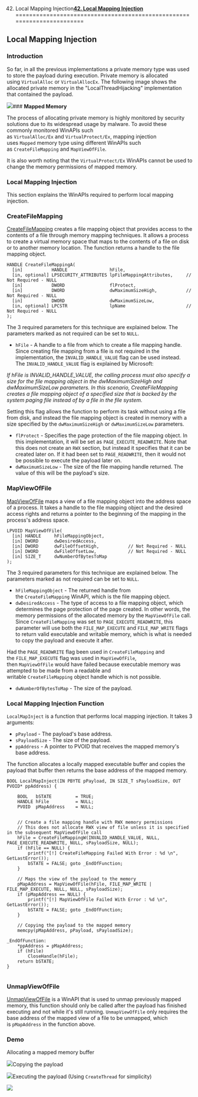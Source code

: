 42. Local Mapping Injection[**42. Local Mapping Injection**](https://maldevacademy.com/modules/42)
=======================================================================

**Local Mapping Injection**
---------------------------

### **Introduction**

So far, in all the previous implementations a private memory type was used to store the payload during execution. Private memory is allocated using `VirtualAlloc` or `VirtualAllocEx`. The following image shows the allocated private memory in the "LocalThreadHijacking" implementation that contained the payload.

[![](42%20Local%20Mapping%20Injection%20a18ce0d426434c27b585cf1ddd825b70/local-map-inject-109424404-c8e38d0c-cf1a-401a-b881-e1d50f0fb1dd.png)](42%20Local%20Mapping%20Injection%20a18ce0d426434c27b585cf1ddd825b70/local-map-inject-109424404-c8e38d0c-cf1a-401a-b881-e1d50f0fb1dd.png)### **Mapped Memory**

The process of allocating private memory is highly monitored by security solutions due to its widespread usage by malware. To avoid these commonly monitored WinAPIs such as `VirtualAlloc/Ex` and `VirtualProtect/Ex`, mapping injection uses `Mapped` memory type using different WinAPIs such as `CreateFileMapping` and `MapViewOfFile`.

It is also worth noting that the `VirtualProtect/Ex` WinAPIs cannot be used to change the memory permissions of mapped memory.

### **Local Mapping Injection**

This section explains the WinAPIs required to perform local mapping injection.

### **CreateFileMapping**

[CreateFileMapping](https://learn.microsoft.com/en-us/windows/win32/api/winbase/nf-winbase-createfilemappinga) creates a file mapping object that provides access to the contents of a file through memory mapping techniques. It allows a process to create a virtual memory space that maps to the contents of a file on disk or to another memory location. The function returns a handle to the file mapping object.


```
HANDLE CreateFileMappingA(
  [in]           HANDLE                hFile,
  [in, optional] LPSECURITY_ATTRIBUTES lpFileMappingAttributes,     // Not Required - NULL
  [in]           DWORD                 flProtect,
  [in]           DWORD                 dwMaximumSizeHigh,           // Not Required - NULL
  [in]           DWORD                 dwMaximumSizeLow,
  [in, optional] LPCSTR                lpName                       // Not Required - NULL
);

```
The 3 required parameters for this technique are explained below. The parameters marked as not required can be set to `NULL`.

* `hFile` - A handle to a file from which to create a file mapping handle. Since creating file mapping from a file is not required in the implementation, the `INVALID_HANDLE_VALUE` flag can be used instead. The `INVALID_HANDLE_VALUE` flag is explained by Microsoft:

*If hFile is INVALID\_HANDLE\_VALUE, the calling process must also specify a size for the file mapping object in the dwMaximumSizeHigh and dwMaximumSizeLow parameters. In this scenario, CreateFileMapping creates a file mapping object of a specified size that is backed by the system paging file instead of by a file in the file system.*

Setting this flag allows the function to perform its task without using a file from disk, and instead the file mapping object is created in memory with a size specified by the `dwMaximumSizeHigh` or `dwMaximumSizeLow` parameters.

* `flProtect` - Specifies the page protection of the file mapping object. In this implementation, it will be set as `PAGE_EXECUTE_READWRITE`. Note that this does not create an `RWX` section, but instead it specifies that it can be created later on. If it had been set to `PAGE_READWRITE`, then it would not be possible to execute the payload later on.
* `dwMaximumSizeLow` - The size of the file mapping handle returned. The value of this will be the payload's size.

### **MapViewOfFile**

[MapViewOfFile](https://learn.microsoft.com/en-us/windows/win32/api/memoryapi/nf-memoryapi-mapviewoffile) maps a view of a file mapping object into the address space of a process. It takes a handle to the file mapping object and the desired access rights and returns a pointer to the beginning of the mapping in the process's address space.


```
LPVOID MapViewOfFile(
  [in] HANDLE     hFileMappingObject,
  [in] DWORD      dwDesiredAccess,
  [in] DWORD      dwFileOffsetHigh,           // Not Required - NULL
  [in] DWORD      dwFileOffsetLow,            // Not Required - NULL
  [in] SIZE_T     dwNumberOfBytesToMap
);

```
The 3 required parameters for this technique are explained below. The parameters marked as not required can be set to `NULL`.

* `hFileMappingObject` - The returned handle from the `CreateFileMapping` WinAPI, which is the file mapping object.
* `dwDesiredAccess` - The type of access to a file mapping object, which determines the page protection of the page created. In other words, the memory permissions of the allocated memory by the `MapViewOfFile` call. Since `CreateFileMapping` was set to `PAGE_EXECUTE_READWRITE`, this parameter will use both the `FILE_MAP_EXECUTE` and `FILE_MAP_WRITE` flags to return valid executable and writable memory, which is what is needed to copy the payload and execute it after.

Had the `PAGE_READWRITE` flag been used in `CreateFileMapping` and the `FILE_MAP_EXECUTE` flag was used in `MapViewOfFile`, then `MapViewOfFile` would have failed because executable memory was attempted to be made from a readable and writable `CreateFileMapping` object handle which is not possible.

* `dwNumberOfBytesToMap` - The size of the payload.

### **Local Mapping Injection Function**

`LocalMapInject` is a function that performs local mapping injection. It takes 3 arguments:

* `pPayload` - The payload's base address.
* `sPayloadSize` - The size of the payload.
* `ppAddress` - A pointer to PVOID that receives the mapped memory's base address.

The function allocates a locally mapped executable buffer and copies the payload that buffer then returns the base address of the mapped memory.


```
BOOL LocalMapInject(IN PBYTE pPayload, IN SIZE_T sPayloadSize, OUT PVOID* ppAddress) {

	BOOL   bSTATE         = TRUE;
	HANDLE hFile          = NULL;
	PVOID  pMapAddress    = NULL;


	// Create a file mapping handle with RWX memory permissions
	// This does not allocate RWX view of file unless it is specified in the subsequent MapViewOfFile call
	hFile = CreateFileMappingW(INVALID_HANDLE_VALUE, NULL, PAGE_EXECUTE_READWRITE, NULL, sPayloadSize, NULL);
	if (hFile == NULL) {
		printf("[!] CreateFileMapping Failed With Error : %d \n", GetLastError());
		bSTATE = FALSE; goto _EndOfFunction;
	}

	// Maps the view of the payload to the memory
	pMapAddress = MapViewOfFile(hFile, FILE_MAP_WRITE | FILE_MAP_EXECUTE, NULL, NULL, sPayloadSize);
	if (pMapAddress == NULL) {
		printf("[!] MapViewOfFile Failed With Error : %d \n", GetLastError());
		bSTATE = FALSE; goto _EndOfFunction;
	}

    // Copying the payload to the mapped memory
	memcpy(pMapAddress, pPayload, sPayloadSize);

_EndOfFunction:
	*ppAddress = pMapAddress;
	if (hFile)
		CloseHandle(hFile);
	return bSTATE;
}


```
### **UnmapViewOfFile**

[UnmapViewOfFile](https://learn.microsoft.com/en-us/windows/win32/api/memoryapi/nf-memoryapi-unmapviewoffile) is a WinAPI that is used to unmap previously mapped memory, this function should only be called after the payload has finished executing and not while it's still running. `UnmapViewOfFile` only requires the base address of the mapped view of a file to be unmapped, which is `pMapAddress` in the function above.

### **Demo**

Allocating a mapped memory buffer

[![](42%20Local%20Mapping%20Injection%20a18ce0d426434c27b585cf1ddd825b70/local-map-inject-209424404-c8e38d0c-cf1a-401a-b881-e1d50f0fb1dd.png)](42%20Local%20Mapping%20Injection%20a18ce0d426434c27b585cf1ddd825b70/local-map-inject-209424404-c8e38d0c-cf1a-401a-b881-e1d50f0fb1dd.png)Copying the payload

[![](42%20Local%20Mapping%20Injection%20a18ce0d426434c27b585cf1ddd825b70/local-map-inject-309427185-a71d9b01-a6f8-4fd8-be13-25e331ad96d8.png)](42%20Local%20Mapping%20Injection%20a18ce0d426434c27b585cf1ddd825b70/local-map-inject-309427185-a71d9b01-a6f8-4fd8-be13-25e331ad96d8.png)Executing the payload (Using `CreateThread` for simplicity)

[![](42%20Local%20Mapping%20Injection%20a18ce0d426434c27b585cf1ddd825b70/local-map-inject-409427186-264e5199-4331-4578-84bc-c9c9cba45046.png)](42%20Local%20Mapping%20Injection%20a18ce0d426434c27b585cf1ddd825b70/local-map-inject-409427186-264e5199-4331-4578-84bc-c9c9cba45046.png)